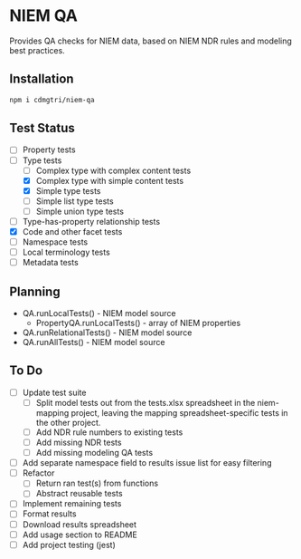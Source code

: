 
# NIEM QA

Provides QA checks for NIEM data, based on NIEM NDR rules and modeling best practices.

## Installation

```sh
npm i cdmgtri/niem-qa
```

## Test Status

- [ ] Property tests
- [ ] Type tests
  - [ ] Complex type with complex content tests
  - [x] Complex type with simple content tests
  - [x] Simple type tests
  - [ ] Simple list type tests
  - [ ] Simple union type tests
- [ ] Type-has-property relationship tests
- [x] Code and other facet tests
- [ ] Namespace tests
- [ ] Local terminology tests
- [ ] Metadata tests

## Planning

- QA.runLocalTests() - NIEM model source
  - PropertyQA.runLocalTests() - array of NIEM properties
- QA.runRelationalTests() - NIEM model source
- QA.runAllTests() - NIEM model source

## To Do

- [ ] Update test suite
  - [ ] Split model tests out from the tests.xlsx spreadsheet in the niem-mapping project, leaving the mapping spreadsheet-specific tests in the other project.
  - [ ] Add NDR rule numbers to existing tests
  - [ ] Add missing NDR tests
  - [ ] Add missing modeling QA tests
- [ ] Add separate namespace field to results issue list for easy filtering
- [ ] Refactor
  - [ ] Return ran test(s) from functions
  - [ ] Abstract reusable tests
- [ ] Implement remaining tests
- [ ] Format results
- [ ] Download results spreadsheet
- [ ] Add usage section to README
- [ ] Add project testing (jest)
